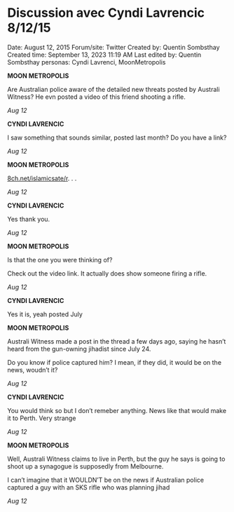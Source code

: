 # Discussion avec Cyndi Lavrencic 8/12/15

Date: August 12, 2015
Forum/site: Twitter
Created by: Quentin Sombsthay
Created time: September 13, 2023 11:19 AM
Last edited by: Quentin Sombsthay
personas: Cyndi Lavrenci, MoonMetropolis

**MOON METROPOLIS**

Are Australian police aware of the detailed new threats posted by Australi Witness? He evn posted a video of this friend shooting a rifle.

*Aug 12*

**CYNDI LAVRENCIC**

I saw something that sounds similar, posted last month? Do you have a link?

*Aug 12*

**MOON METROPOLIS**

[8ch.net/islamicsate/r](http://8ch.net/islamicsate/r). . .

*Aug 12*

**CYNDI LAVRENCIC**

Yes thank you.

*Aug 12*

**MOON METROPOLIS**

Is that the one you were thinking of?

Check out the video link. It actually does show someone firing a rifle.

*Aug 12*

**CYNDI LAVRENCIC**

Yes it is, yeah posted July

**MOON METROPOLIS**

Australi Witness made a post in the thread a few days ago, saying he hasn’t heard from the gun-owning jihadist since July 24.

Do you know if police captured him? I mean, if they did, it would be on the news, woudn’t it?

*Aug 12*

**CYNDI LAVRENCIC**

You would think so but I don’t remeber anything. News like that would make it to Perth. Very strange

*Aug 12*

**MOON METROPOLIS**

Well, Australi Witness claims to live in Perth, but the guy he says is going to shoot up a synagogue is supposedly from Melbourne.

I can’t imagine that it WOULDN’T be on the news if Australian police captured a guy with an SKS rifle who was planning jihad

*Aug 12*